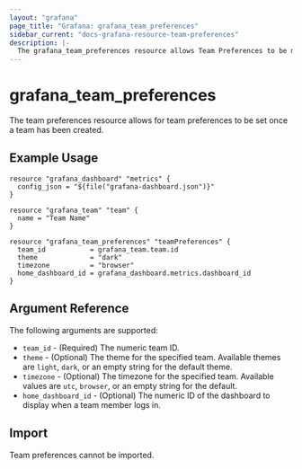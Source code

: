 ```yaml
---
layout: "grafana"
page_title: "Grafana: grafana_team_preferences"
sidebar_current: "docs-grafana-resource-team-preferences"
description: |-
  The grafana_team_preferences resource allows Team Preferences to be maintained. 
---
```


# grafana\_team\_preferences

The team preferences resource allows for team preferences to be set once a team 
has been created. 

## Example Usage

```hcl
resource "grafana_dashboard" "metrics" {
  config_json = "${file("grafana-dashboard.json")}"
}

resource "grafana_team" "team" {
  name = "Team Name"
}

resource "grafana_team_preferences" "teamPreferences" {
  team_id           = grafana_team.team.id
  theme             = "dark"
  timezone          = "browser"
  home_dashboard_id = grafana_dashboard.metrics.dashboard_id
}
```

## Argument Reference

The following arguments are supported:

* `team_id` - (Required) The numeric team ID.
* `theme` - (Optional) The theme for the specified team. Available themes are `light`, `dark`, or an empty string for the default theme. 
* `timezone` - (Optional) The timezone for the specified team. Available values are `utc`, `browser`, or an empty string for the default. 
* `home_dashboard_id` - (Optional) The numeric ID of the dashboard to display when a team member logs in.

## Import

Team preferences cannot be imported.

